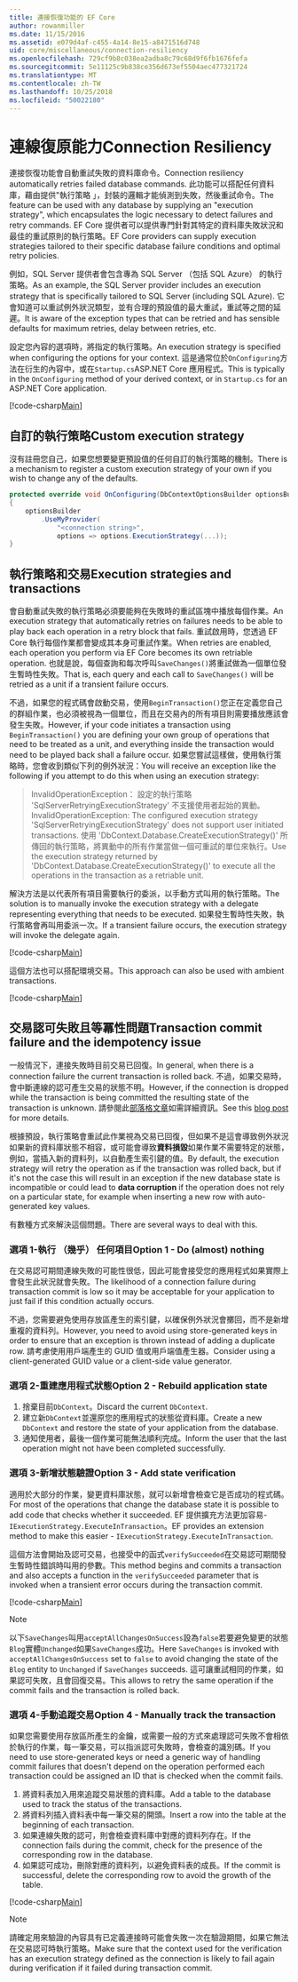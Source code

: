 ```yaml
---
title: 連接恢復功能的 EF Core
author: rowanmiller
ms.date: 11/15/2016
ms.assetid: e079d4af-c455-4a14-8e15-a8471516d748
uid: core/miscellaneous/connection-resiliency
ms.openlocfilehash: 729cf9b8c038ea2adba8c79c68d9f6fb1676fefa
ms.sourcegitcommit: 5e11125c9b838ce356d673ef5504aec477321724
ms.translationtype: MT
ms.contentlocale: zh-TW
ms.lasthandoff: 10/25/2018
ms.locfileid: "50022180"
---
```

# <a name="connection-resiliency"></a><span data-ttu-id="ce195-102">連線復原能力</span><span class="sxs-lookup"><span data-stu-id="ce195-102">Connection Resiliency</span></span>

<span data-ttu-id="ce195-103">連接恢復功能會自動重試失敗的資料庫命令。</span><span class="sxs-lookup"><span data-stu-id="ce195-103">Connection resiliency automatically retries failed database commands.</span></span> <span data-ttu-id="ce195-104">此功能可以搭配任何資料庫，藉由提供"執行策略 」，封裝的邏輯才能偵測到失敗，然後重試命令。</span><span class="sxs-lookup"><span data-stu-id="ce195-104">The feature can be used with any database by supplying an "execution strategy", which encapsulates the logic necessary to detect failures and retry commands.</span></span> <span data-ttu-id="ce195-105">EF Core 提供者可以提供專門針對其特定的資料庫失敗狀況和最佳的重試原則的執行策略。</span><span class="sxs-lookup"><span data-stu-id="ce195-105">EF Core providers can supply execution strategies tailored to their specific database failure conditions and optimal retry policies.</span></span>

<span data-ttu-id="ce195-106">例如，SQL Server 提供者會包含專為 SQL Server （包括 SQL Azure） 的執行策略。</span><span class="sxs-lookup"><span data-stu-id="ce195-106">As an example, the SQL Server provider includes an execution strategy that is specifically tailored to SQL Server (including SQL Azure).</span></span> <span data-ttu-id="ce195-107">它會知道可以重試例外狀況類型，並有合理的預設值的最大重試，重試等之間的延遲。</span><span class="sxs-lookup"><span data-stu-id="ce195-107">It is aware of the exception types that can be retried and has sensible defaults for maximum retries, delay between retries, etc.</span></span>

<span data-ttu-id="ce195-108">設定您內容的選項時，將指定的執行策略。</span><span class="sxs-lookup"><span data-stu-id="ce195-108">An execution strategy is specified when configuring the options for your context.</span></span> <span data-ttu-id="ce195-109">這是通常位於`OnConfiguring`方法在衍生的內容中，或在`Startup.cs`ASP.NET Core 應用程式。</span><span class="sxs-lookup"><span data-stu-id="ce195-109">This is typically in the `OnConfiguring` method of your derived context, or in `Startup.cs` for an ASP.NET Core application.</span></span>

[!code-csharp[Main](../../../samples/core/Miscellaneous/ConnectionResiliency/Program.cs#OnConfiguring)]

## <a name="custom-execution-strategy"></a><span data-ttu-id="ce195-110">自訂的執行策略</span><span class="sxs-lookup"><span data-stu-id="ce195-110">Custom execution strategy</span></span>

<span data-ttu-id="ce195-111">沒有註冊您自己，如果您想要變更預設值的任何自訂的執行策略的機制。</span><span class="sxs-lookup"><span data-stu-id="ce195-111">There is a mechanism to register a custom execution strategy of your own if you wish to change any of the defaults.</span></span>

``` csharp
protected override void OnConfiguring(DbContextOptionsBuilder optionsBuilder)
{
    optionsBuilder
        .UseMyProvider(
            "<connection string>",
            options => options.ExecutionStrategy(...));
}
```

## <a name="execution-strategies-and-transactions"></a><span data-ttu-id="ce195-112">執行策略和交易</span><span class="sxs-lookup"><span data-stu-id="ce195-112">Execution strategies and transactions</span></span>

<span data-ttu-id="ce195-113">會自動重試失敗的執行策略必須要能夠在失敗時的重試區塊中播放每個作業。</span><span class="sxs-lookup"><span data-stu-id="ce195-113">An execution strategy that automatically retries on failures needs to be able to play back each operation in a retry block that fails.</span></span> <span data-ttu-id="ce195-114">重試啟用時，您透過 EF Core 執行每個作業都會變成其本身可重試作業。</span><span class="sxs-lookup"><span data-stu-id="ce195-114">When retries are enabled, each operation you perform via EF Core becomes its own retriable operation.</span></span> <span data-ttu-id="ce195-115">也就是說，每個查詢和每次呼叫`SaveChanges()`將重試做為一個單位發生暫時性失敗。</span><span class="sxs-lookup"><span data-stu-id="ce195-115">That is, each query and each call to `SaveChanges()` will be retried as a unit if a transient failure occurs.</span></span>

<span data-ttu-id="ce195-116">不過，如果您的程式碼會啟動交易，使用`BeginTransaction()`您正在定義您自己的群組作業，也必須被視為一個單位，而且在交易內的所有項目則需要播放應該會發生失敗。</span><span class="sxs-lookup"><span data-stu-id="ce195-116">However, if your code initiates a transaction using `BeginTransaction()` you are defining your own group of operations that need to be treated as a unit, and everything inside the transaction would need to be played back shall a failure occur.</span></span> <span data-ttu-id="ce195-117">如果您嘗試這樣做，使用執行策略時，您會收到類似下列的例外狀況：</span><span class="sxs-lookup"><span data-stu-id="ce195-117">You will receive an exception like the following if you attempt to do this when using an execution strategy:</span></span>

> <span data-ttu-id="ce195-118">InvalidOperationException： 設定的執行策略 'SqlServerRetryingExecutionStrategy' 不支援使用者起始的異動。</span><span class="sxs-lookup"><span data-stu-id="ce195-118">InvalidOperationException: The configured execution strategy 'SqlServerRetryingExecutionStrategy' does not support user initiated transactions.</span></span> <span data-ttu-id="ce195-119">使用 'DbContext.Database.CreateExecutionStrategy()' 所傳回的執行策略，將異動中的所有作業當做一個可重試的單位來執行。</span><span class="sxs-lookup"><span data-stu-id="ce195-119">Use the execution strategy returned by 'DbContext.Database.CreateExecutionStrategy()' to execute all the operations in the transaction as a retriable unit.</span></span>

<span data-ttu-id="ce195-120">解決方法是以代表所有項目需要執行的委派，以手動方式叫用的執行策略。</span><span class="sxs-lookup"><span data-stu-id="ce195-120">The solution is to manually invoke the execution strategy with a delegate representing everything that needs to be executed.</span></span> <span data-ttu-id="ce195-121">如果發生暫時性失敗，執行策略會再叫用委派一次。</span><span class="sxs-lookup"><span data-stu-id="ce195-121">If a transient failure occurs, the execution strategy will invoke the delegate again.</span></span>

[!code-csharp[Main](../../../samples/core/Miscellaneous/ConnectionResiliency/Program.cs#ManualTransaction)]

<span data-ttu-id="ce195-122">這個方法也可以搭配環境交易。</span><span class="sxs-lookup"><span data-stu-id="ce195-122">This approach can also be used with ambient transactions.</span></span>

[!code-csharp[Main](../../../samples/core/Miscellaneous/ConnectionResiliency/Program.cs#AmbientTransaction)]

## <a name="transaction-commit-failure-and-the-idempotency-issue"></a><span data-ttu-id="ce195-123">交易認可失敗且等冪性問題</span><span class="sxs-lookup"><span data-stu-id="ce195-123">Transaction commit failure and the idempotency issue</span></span>

<span data-ttu-id="ce195-124">一般情況下，連接失敗時目前交易已回復。</span><span class="sxs-lookup"><span data-stu-id="ce195-124">In general, when there is a connection failure the current transaction is rolled back.</span></span> <span data-ttu-id="ce195-125">不過，如果交易時，會中斷連線的認可產生交易的狀態不明。</span><span class="sxs-lookup"><span data-stu-id="ce195-125">However, if the connection is dropped while the transaction is being committed the resulting state of the transaction is unknown.</span></span> <span data-ttu-id="ce195-126">請參閱此[部落格文章](https://blogs.msdn.com/b/adonet/archive/2013/03/11/sql-database-connectivity-and-the-idempotency-issue.aspx)如需詳細資訊。</span><span class="sxs-lookup"><span data-stu-id="ce195-126">See this [blog post](https://blogs.msdn.com/b/adonet/archive/2013/03/11/sql-database-connectivity-and-the-idempotency-issue.aspx) for more details.</span></span>

<span data-ttu-id="ce195-127">根據預設，執行策略會重試此作業視為交易已回復，但如果不是這會導致例外狀況如果新的資料庫狀態不相容，或可能會導致**資料損毀**如果作業不需要特定的狀態，例如，當插入新的資料列，以自動產生索引鍵的值。</span><span class="sxs-lookup"><span data-stu-id="ce195-127">By default, the execution strategy will retry the operation as if the transaction was rolled back, but if it's not the case this will result in an exception if the new database state is incompatible or could lead to **data corruption** if the operation does not rely on a particular state, for example when inserting a new row with auto-generated key values.</span></span>

<span data-ttu-id="ce195-128">有數種方式來解決這個問題。</span><span class="sxs-lookup"><span data-stu-id="ce195-128">There are several ways to deal with this.</span></span>

### <a name="option-1---do-almost-nothing"></a><span data-ttu-id="ce195-129">選項 1-執行 （幾乎） 任何項目</span><span class="sxs-lookup"><span data-stu-id="ce195-129">Option 1 - Do (almost) nothing</span></span>

<span data-ttu-id="ce195-130">在交易認可期間連線失敗的可能性很低，因此可能會接受您的應用程式如果實際上會發生此狀況就會失敗。</span><span class="sxs-lookup"><span data-stu-id="ce195-130">The likelihood of a connection failure during transaction commit is low so it may be acceptable for your application to just fail if this condition actually occurs.</span></span>

<span data-ttu-id="ce195-131">不過，您需要避免使用存放區產生的索引鍵，以確保例外狀況會擲回，而不是新增重複的資料列。</span><span class="sxs-lookup"><span data-stu-id="ce195-131">However, you need to avoid using store-generated keys in order to ensure that an exception is thrown instead of adding a duplicate row.</span></span> <span data-ttu-id="ce195-132">請考慮使用用戶端產生的 GUID 值或用戶端值產生器。</span><span class="sxs-lookup"><span data-stu-id="ce195-132">Consider using a client-generated GUID value or a client-side value generator.</span></span>

### <a name="option-2---rebuild-application-state"></a><span data-ttu-id="ce195-133">選項 2-重建應用程式狀態</span><span class="sxs-lookup"><span data-stu-id="ce195-133">Option 2 - Rebuild application state</span></span>

1. <span data-ttu-id="ce195-134">捨棄目前`DbContext`。</span><span class="sxs-lookup"><span data-stu-id="ce195-134">Discard the current `DbContext`.</span></span>
2. <span data-ttu-id="ce195-135">建立新`DbContext`並還原您的應用程式的狀態從資料庫。</span><span class="sxs-lookup"><span data-stu-id="ce195-135">Create a new `DbContext` and restore the state of your application from the database.</span></span>
3. <span data-ttu-id="ce195-136">通知使用者，最後一個作業可能無法順利完成。</span><span class="sxs-lookup"><span data-stu-id="ce195-136">Inform the user that the last operation might not have been completed successfully.</span></span>

### <a name="option-3---add-state-verification"></a><span data-ttu-id="ce195-137">選項 3-新增狀態驗證</span><span class="sxs-lookup"><span data-stu-id="ce195-137">Option 3 - Add state verification</span></span>

<span data-ttu-id="ce195-138">適用於大部分的作業，變更資料庫狀態，就可以新增會檢查它是否成功的程式碼。</span><span class="sxs-lookup"><span data-stu-id="ce195-138">For most of the operations that change the database state it is possible to add code that checks whether it succeeded.</span></span> <span data-ttu-id="ce195-139">EF 提供擴充方法更加容易- `IExecutionStrategy.ExecuteInTransaction`。</span><span class="sxs-lookup"><span data-stu-id="ce195-139">EF provides an extension method to make this easier - `IExecutionStrategy.ExecuteInTransaction`.</span></span>

<span data-ttu-id="ce195-140">這個方法會開始及認可交易，也接受中的函式`verifySucceeded`在交易認可期間發生暫時性錯誤時叫用的參數。</span><span class="sxs-lookup"><span data-stu-id="ce195-140">This method begins and commits a transaction and also accepts a function in the `verifySucceeded` parameter that is invoked when a transient error occurs during the transaction commit.</span></span>

[!code-csharp[Main](../../../samples/core/Miscellaneous/ConnectionResiliency/Program.cs#Verification)]

> [!NOTE]
> <span data-ttu-id="ce195-141">以下`SaveChanges`叫用`acceptAllChangesOnSuccess`設為`false`若要避免變更的狀態`Blog`實體`Unchanged`如果`SaveChanges`成功。</span><span class="sxs-lookup"><span data-stu-id="ce195-141">Here `SaveChanges` is invoked with `acceptAllChangesOnSuccess` set to `false` to avoid changing the state of the `Blog` entity to `Unchanged` if `SaveChanges` succeeds.</span></span> <span data-ttu-id="ce195-142">這可讓重試相同的作業，如果認可失敗，且會回復交易。</span><span class="sxs-lookup"><span data-stu-id="ce195-142">This allows to retry the same operation if the commit fails and the transaction is rolled back.</span></span>

### <a name="option-4---manually-track-the-transaction"></a><span data-ttu-id="ce195-143">選項 4-手動追蹤交易</span><span class="sxs-lookup"><span data-stu-id="ce195-143">Option 4 - Manually track the transaction</span></span>

<span data-ttu-id="ce195-144">如果您需要使用存放區所產生的金鑰，或需要一般的方式來處理認可失敗不會相依於執行的作業，每一筆交易，可以指派認可失敗時，會檢查的識別碼。</span><span class="sxs-lookup"><span data-stu-id="ce195-144">If you need to use store-generated keys or need a generic way of handling commit failures that doesn't depend on the operation performed each transaction could be assigned an ID that is checked when the commit fails.</span></span>

1. <span data-ttu-id="ce195-145">將資料表加入用來追蹤交易狀態的資料庫。</span><span class="sxs-lookup"><span data-stu-id="ce195-145">Add a table to the database used to track the status of the transactions.</span></span>
2. <span data-ttu-id="ce195-146">將資料列插入資料表中每一筆交易的開頭。</span><span class="sxs-lookup"><span data-stu-id="ce195-146">Insert a row into the table at the beginning of each transaction.</span></span>
3. <span data-ttu-id="ce195-147">如果連線失敗的認可，則會檢查資料庫中對應的資料列存在。</span><span class="sxs-lookup"><span data-stu-id="ce195-147">If the connection fails during the commit, check for the presence of the corresponding row in the database.</span></span>
4. <span data-ttu-id="ce195-148">如果認可成功，刪除對應的資料列，以避免資料表的成長。</span><span class="sxs-lookup"><span data-stu-id="ce195-148">If the commit is successful, delete the corresponding row to avoid the growth of the table.</span></span>

[!code-csharp[Main](../../../samples/core/Miscellaneous/ConnectionResiliency/Program.cs#Tracking)]

> [!NOTE]
> <span data-ttu-id="ce195-149">請確定用來驗證的內容具有已定義連接時可能會失敗一次在驗證期間，如果它無法在交易認可時執行策略。</span><span class="sxs-lookup"><span data-stu-id="ce195-149">Make sure that the context used for the verification has an execution strategy defined as the connection is likely to fail again during verification if it failed during transaction commit.</span></span>
